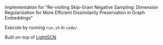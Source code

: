 Implementation for "Re-visiting Skip-Gram Negative Sampling: Dimension Regularization for More Efficient Dissimilarity Preservation in Graph Embeddings"

Execute by running `run.sh` in `code/`.


Built on-top of [LightGCN](https://github.com/gusye1234/LightGCN-PyTorch/blob/master/code/main.py)
